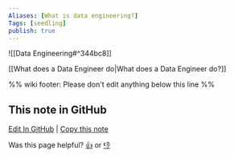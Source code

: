 ```yaml
---
Aliases: [What is data engineering?]
Tags: [seedling]
publish: true
---
```


![[Data Engineering#^344bc8]]

[[What does a Data Engineer do|What does a Data Engineer do?]]

%% wiki footer: Please don't edit anything below this line %%

## This note in GitHub

<span class="git-footer">[Edit In GitHub](https://github.dev/data-engineering-community/data-engineering-wiki/blob/main/FAQ/What%20is%20Data%20Engineering.md "git-hub-edit-note") | [Copy this note](https://raw.githubusercontent.com/data-engineering-community/data-engineering-wiki/main/FAQ/What%20is%20Data%20Engineering.md "git-hub-copy-note")</span>

<span class="git-footer">Was this page helpful?
[👍](https://tally.so/r/mOaxjk?rating=Yes&url=https://dataengineering.wiki/FAQ/What%20is%20Data%20Engineering) or [👎](https://tally.so/r/mOaxjk?rating=No&url=https://dataengineering.wiki/FAQ/What%20is%20Data%20Engineering)</span>
